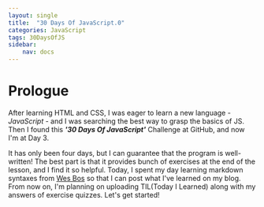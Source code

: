 ```yaml
---
layout: single
title:  "30 Days Of JavaScript.0"
categories: JavaScript
tags: 30DaysOfJS
sidebar:
    nav: docs
---
```


# Prologue

After learning HTML and CSS, I was eager to learn a new language - *JavaScript* - and I was searching the best way to grasp the basics of JS. Then I found this ***'30 Days Of JavaScript'*** Challenge at GitHub, and now I'm at Day 3.

It has only been four days, but I can guarantee that the program is well-written! The best part is that it provides bunch of exercises at the end of the lesson, and I find it so helpful. Today, I spent my day learning markdown syntaxes from [Wes Bos][1] so that I can post what I've learned on my blog. From now on, I'm planning on uploading TIL(Today I Learned) along with my answers of exercise quizzes. Let's get started!



[1]: https://masteringmarkdown.com/ "Mastering Markdown"